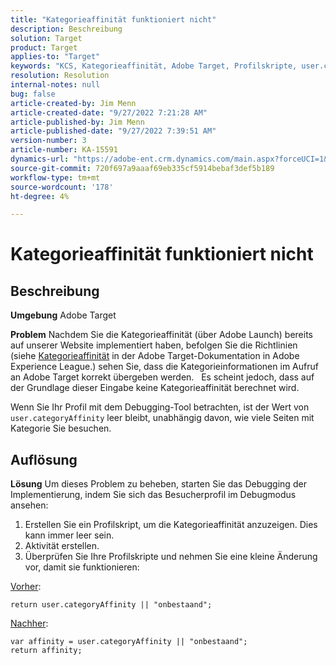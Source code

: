 ```yaml
---
title: "Kategorieaffinität funktioniert nicht"
description: Beschreibung
solution: Target
product: Target
applies-to: "Target"
keywords: "KCS, Kategorieaffinität, Adobe Target, Profilskripte, user.categoryAffinity"
resolution: Resolution
internal-notes: null
bug: false
article-created-by: Jim Menn
article-created-date: "9/27/2022 7:21:28 AM"
article-published-by: Jim Menn
article-published-date: "9/27/2022 7:39:51 AM"
version-number: 3
article-number: KA-15591
dynamics-url: "https://adobe-ent.crm.dynamics.com/main.aspx?forceUCI=1&pagetype=entityrecord&etn=knowledgearticle&id=05ff4dfb-343e-ed11-9db1-0022480866ad"
source-git-commit: 720f697a9aaaf69eb335cf5914bebaf3def5b189
workflow-type: tm+mt
source-wordcount: '178'
ht-degree: 4%

---
```


# Kategorieaffinität funktioniert nicht

## Beschreibung


<b>Umgebung</b>
Adobe Target

<b>Problem</b>
Nachdem Sie die Kategorieaffinität (über Adobe Launch) bereits auf unserer Website implementiert haben, befolgen Sie die Richtlinien (siehe [Kategorieaffinität](https://docs.adobe.com/content/help/en/target/using/audiences/visitor-profiles/category-affinity.html "Klicken Sie auf den Link https://docs.adobe.com/content/help/en/target/using/audiences/visitor-profiles/category-affinity.html") in der Adobe Target-Dokumentation in Adobe Experience League.) sehen Sie, dass die Kategorieinformationen im Aufruf an Adobe Target korrekt übergeben werden.
 
Es scheint jedoch, dass auf der Grundlage dieser Eingabe keine Kategorieaffinität berechnet wird.

Wenn Sie Ihr Profil mit dem Debugging-Tool betrachten, ist der Wert von `user.categoryAffinity` leer bleibt, unabhängig davon, wie viele Seiten mit Kategorie Sie besuchen.


## Auflösung


<b>Lösung</b>
Um dieses Problem zu beheben, starten Sie das Debugging der Implementierung, indem Sie sich das Besucherprofil im Debugmodus ansehen:

1. Erstellen Sie ein Profilskript, um die Kategorieaffinität anzuzeigen. Dies kann immer leer sein.
2. Aktivität erstellen.
3. Überprüfen Sie Ihre Profilskripte und nehmen Sie eine kleine Änderung vor, damit sie funktionieren:


<u>Vorher</u>:


```
return user.categoryAffinity || "onbestaand";
```


<u>Nachher</u>:


```
var affinity = user.categoryAffinity || "onbestaand";
return affinity;
```

